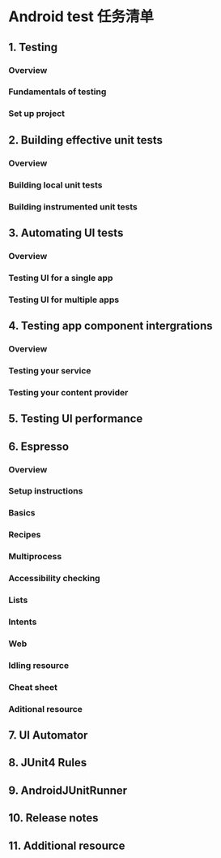 # Android test 任务清单
## 1. Testing 
### Overview
### Fundamentals of testing
### Set up project
## 2. Building effective unit tests
### Overview
### Building local unit tests
### Building instrumented unit tests
## 3. Automating UI tests
### Overview
### Testing UI for a single app
### Testing UI for multiple apps 
## 4. Testing app component intergrations
### Overview
### Testing your service
### Testing your content provider
## 5. Testing UI performance
## 6. Espresso
### Overview
### Setup instructions
### Basics
### Recipes
### Multiprocess
### Accessibility checking
### Lists
### Intents
### Web
### Idling resource
### Cheat sheet
### Aditional resource
## 7. UI Automator
## 8. JUnit4 Rules
## 9. AndroidJUnitRunner
## 10. Release notes
## 11. Additional resource
